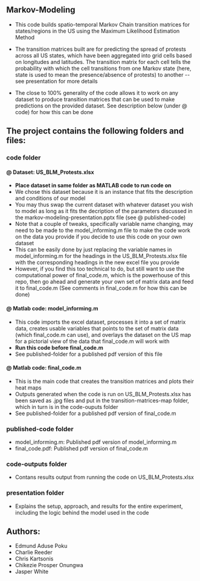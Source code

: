 ## Markov-Modeling
  -  This code builds spatio-temporal Markov Chain transition matrices for states/regions in the US using the Maximum Likelihood Estimation Method
  
  -  The transition matrices built are for predicting the spread of protests across all US states, which have been aggregated into grid 
    cells based on longitudes and latitudes. The transition matrix for each cell tells the probability with which the cell transitions 
    from one Markov state (here, state is used to mean the presence/absence of protests) to another -- see presentation for more details
    
  -  The close to 100% generality of the code allows it to work on any dataset to produce transition matrices that can be used to make predictions 
    on the provided dataset. See description below (under @ code) for how this can be done


## The project contains the following folders and files:
### code folder
#### @ Dataset: US_BLM_Protests.xlsx  
-	**Place dataset in same folder as MATLAB code to run code on**
- We chose this dataset because it is an instance that fits the description and conditions of our model
- You may thus swap the current dataset with whatever dataset you wish to model as long as it fits the 
  decription of the parameters discussed in the markov-modeling-presentation.pptx file (see @ published-code)
- Note that a couple of tweaks, specifically variable name changing, may need to be made to the model_informing.m 
  file to make the code work on the data you provide if you decide to use this code on your own dataset
- This can be easily done by just replacing the variable names in model_informing.m for the headings in the 
  US_BLM_Protests.xlsx file with the corresponding headings in the new excel file you provide
- However, if you find this too technical to do, but still want to use the computational power of final_code.m,
  which is the powerhouse of this repo, then go ahead and generate your own set of matrix data and feed it to 
  final_code.m (See comments in final_code.m for how this can be done)

#### @ Matlab code: model_informing.m
-	This code imports the excel dataset, processes it into a set of matrix data, creates usable variables that points 
  to the set of matrix data (which final_code.m can use), and overlays the dataset on the US map for a pictorial 
  view of the data that final_code.m will work with 
-	**Run this code before final_code.m**
- See published-folder for a published pdf version of this file

#### @ Matlab code: final_code.m
-	This is the main code that creates the transition matrices and plots their heat maps
- Outputs generated when the code is run on US_BLM_Protests.xlsx has been saved as .jpg 
  files and put in the transition-matrices-map folder, which in turn is in the code-ouputs folder
-	See published-folder for a published pdf version of final_code.m
      
### published-code folder
- model_informing.m: Published pdf version of model_informing.m
-	final_code.pdf: Published pdf version of final_code.m

### code-outputs folder
- Contans results output from running the code on US_BLM_Protests.xlsx

### presentation folder
- Explains the setup, approach, and results for the entire experiment, including the logic behind the model used in the code


## Authors: 
- Edmund Aduse Poku 
- Charlie Reeder 
- Chris Kartsonis
- Chikezie Prosper Onungwa
- Jasper White
  
